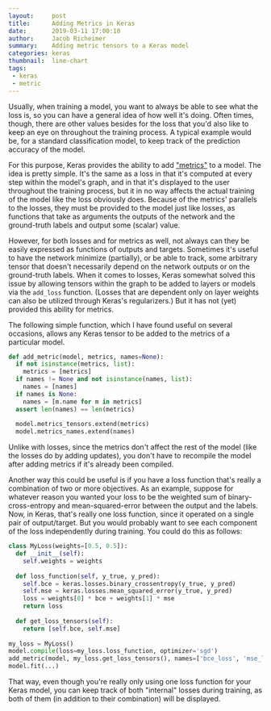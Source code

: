 ```yaml
---
layout:     post
title:      Adding Metrics in Keras
date:       2019-03-11 17:00:10
author:     Jacob Richeimer
summary:    Adding metric tensors to a Keras model
categories: keras
thumbnail:  line-chart
tags:
 - keras
 - metric
---
```


Usually, when training a model, you want to always be able to see what the loss is, so you can have a general idea of how well it's doing. Often times, though, there are other values besides for the loss that you'd also like to keep an eye on throughout the training process. A typical example would be, for a standard classification model, to keep track of the prediction accuracy of the model.

For this purpose, Keras provides the ability to add ["metrics"][1] to a model. The idea is pretty simple. It's the same as a loss in that it's computed at every step within the model's graph, and in that it's displayed to the user throughout the training process, but it in no way affects the actual training of the model like the loss obviously does. Because of the metrics' parallels to the losses, they must be provided to the model just like losses, as functions that take as arguments the outputs of the network and the ground-truth labels and output some (scalar) value.

However, for both losses and for metrics as well, not always can they be easily expressed as functions of outputs and targets. Sometimes it's useful to have the network minimize (partially), or be able to track, some arbitrary tensor that doesn't necessarily depend on the network outputs or on the ground-truth labels. When it comes to losses, Keras somewhat solved this issue by allowing tensors within the graph to be added to layers or models via the `add_loss` function. (Losses that are dependent only on layer weights can also be utilized through Keras's regularizers.) But it has not (yet) provided this ability for metrics.

The following simple function, which I have found useful on several occasions, allows any Keras tensor to be added to the metrics of a particular model.

```python
def add_metric(model, metrics, names=None):
  if not isinstance(metrics, list):
    metrics = [metrics]
  if names != None and not isinstance(names, list):
    names = [names]
  if names is None:
    names = [m.name for m in metrics]
  assert len(names) == len(metrics)
  
  model.metrics_tensors.extend(metrics)
  model.metrics_names.extend(names)
```

Unlike with losses, since the metrics don't affect the rest of the model (like the losses do by adding updates), you don't have to recompile the model after adding metrics if it's already been compiled.

Another way this could be useful is if you have a loss function that's really a combination of two or more objectives. As an example, suppose for whatever reason you wanted your loss to be the weighted sum of binary-cross-entropy and mean-squared-error between the output and the labels. Now, in Keras, that's really one loss function, since it operated on a single pair of output/target. But you would probably want to see each component of the loss independently during training. You could do this as follows:

```python
class MyLoss(weights=[0.5, 0.5]):
  def __init__(self):
    self.weights = weights
  
  def loss_function(self, y_true, y_pred):
    self.bce = keras.losses.binary_crossentropy(y_true, y_pred)
    self.mse = keras.losses.mean_squared_error(y_true, y_pred)
    loss = weights[0] * bce + weights[1] * mse
    return loss
    
  def get_loss_tensors(self):
    return [self.bce, self.mse]
    
my_loss = MyLoss()
model.compile(loss=my_loss.loss_function, optimizer='sgd')
add_metric(model, my_loss.get_loss_tensors(), names=['bce_loss', 'mse_loss'])
model.fit(...)
```

That way, even though you're really only using one loss function for your Keras model, you can keep track of both "internal" losses during training, as both of them (in addition to their combination) will be displayed.

[1]: https://keras.io/metrics/
